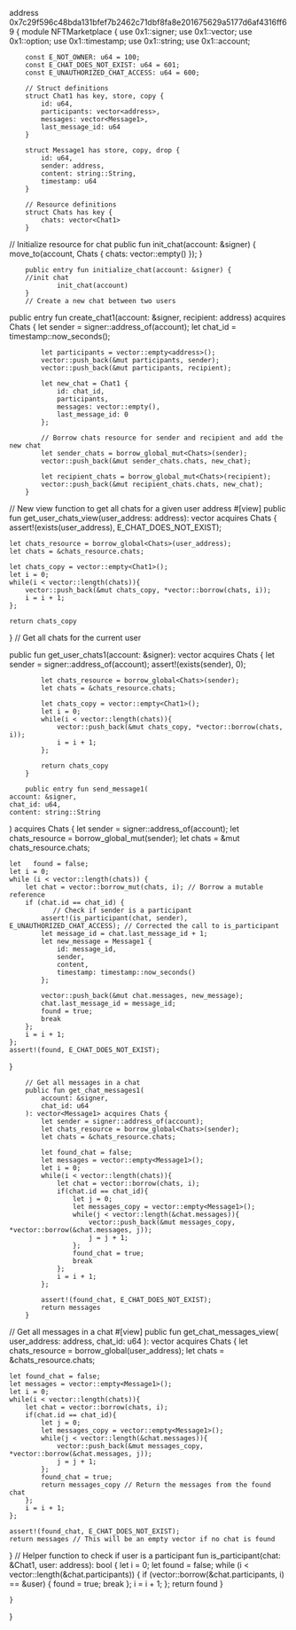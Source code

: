 address 0x7c29f596c48bda131bfef7b2462c71dbf8fa8e201675629a5177d6af4316ff69 {
    module NFTMarketplace {
        use 0x1::signer;
        use 0x1::vector;
        use 0x1::option;
        use 0x1::timestamp;
        use 0x1::string;
        use 0x1::account;

        const E_NOT_OWNER: u64 = 100;
        const E_CHAT_DOES_NOT_EXIST: u64 = 601;
        const E_UNAUTHORIZED_CHAT_ACCESS: u64 = 600;

        // Struct definitions
        struct Chat1 has key, store, copy {
            id: u64,
            participants: vector<address>,
            messages: vector<Message1>,
            last_message_id: u64
        }

        struct Message1 has store, copy, drop {
            id: u64,
            sender: address,
            content: string::String,
            timestamp: u64
        }

        // Resource definitions
        struct Chats has key {
            chats: vector<Chat1>
        }

       
      
  // Initialize resource for chat
        public fun init_chat(account: &signer) {
            move_to(account, Chats { chats: vector::empty() });
        }

        public entry fun initialize_chat(account: &signer) {
        //init chat
                init_chat(account)
        }
        // Create a new chat between two users
public entry fun create_chat1(account: &signer, recipient: address) acquires Chats {
            let sender = signer::address_of(account);
            let chat_id = timestamp::now_seconds();

            

            let participants = vector::empty<address>();
            vector::push_back(&mut participants, sender);
            vector::push_back(&mut participants, recipient);

            let new_chat = Chat1 {
                id: chat_id,
                participants,
                messages: vector::empty(),
                last_message_id: 0
            };

            // Borrow chats resource for sender and recipient and add the new chat
            let sender_chats = borrow_global_mut<Chats>(sender);
            vector::push_back(&mut sender_chats.chats, new_chat);

            let recipient_chats = borrow_global_mut<Chats>(recipient);
            vector::push_back(&mut recipient_chats.chats, new_chat);
        }



// New view function to get all chats for a given user address
#[view]
public fun get_user_chats_view(user_address: address): vector<Chat1> acquires Chats {
    assert!(exists<Chats>(user_address), E_CHAT_DOES_NOT_EXIST);

    let chats_resource = borrow_global<Chats>(user_address);
    let chats = &chats_resource.chats;

    let chats_copy = vector::empty<Chat1>();
    let i = 0;
    while(i < vector::length(chats)){
        vector::push_back(&mut chats_copy, *vector::borrow(chats, i));
        i = i + 1;
    };

    return chats_copy
}
        // Get all chats for the current user
        
public fun get_user_chats1(account: &signer): vector<Chat1> acquires Chats {
            let sender = signer::address_of(account);
            assert!(exists<Chats>(sender), 0);

            let chats_resource = borrow_global<Chats>(sender);
            let chats = &chats_resource.chats;

            let chats_copy = vector::empty<Chat1>();
            let i = 0;
            while(i < vector::length(chats)){
                vector::push_back(&mut chats_copy, *vector::borrow(chats, i));
                i = i + 1;
            };

            return chats_copy
        }

        public entry fun send_message1(
    account: &signer,
    chat_id: u64,
    content: string::String
) acquires Chats {
    let sender = signer::address_of(account);
    let chats_resource = borrow_global_mut<Chats>(sender);
    let chats = &mut chats_resource.chats;

    let   found = false;
    let i = 0;
    while (i < vector::length(chats)) {
        let chat = vector::borrow_mut(chats, i); // Borrow a mutable reference
        if (chat.id == chat_id) {
               // Check if sender is a participant
            assert!(is_participant(chat, sender), E_UNAUTHORIZED_CHAT_ACCESS); // Corrected the call to is_participant
            let message_id = chat.last_message_id + 1;
            let new_message = Message1 {
                id: message_id,
                sender,
                content,
                timestamp: timestamp::now_seconds()
            };

            vector::push_back(&mut chat.messages, new_message);
            chat.last_message_id = message_id;
            found = true;
            break
        };
        i = i + 1;
    };
    assert!(found, E_CHAT_DOES_NOT_EXIST);
}

        // Get all messages in a chat
        public fun get_chat_messages1(
            account: &signer,
            chat_id: u64
        ): vector<Message1> acquires Chats {
            let sender = signer::address_of(account);
            let chats_resource = borrow_global<Chats>(sender);
            let chats = &chats_resource.chats;

            let found_chat = false;
            let messages = vector::empty<Message1>();
            let i = 0;
            while(i < vector::length(chats)){
                let chat = vector::borrow(chats, i);
                if(chat.id == chat_id){
                    let j = 0;
                    let messages_copy = vector::empty<Message1>();
                    while(j < vector::length(&chat.messages)){
                        vector::push_back(&mut messages_copy, *vector::borrow(&chat.messages, j));
                        j = j + 1;
                    };
                    found_chat = true;
                    break
                };
                i = i + 1;
            };

            assert!(found_chat, E_CHAT_DOES_NOT_EXIST);
            return messages
        }

// Get all messages in a chat
#[view]
public fun get_chat_messages_view(
    user_address: address,
    chat_id: u64
): vector<Message1> acquires Chats {
    let chats_resource = borrow_global<Chats>(user_address);
    let chats = &chats_resource.chats;

    let found_chat = false;
    let messages = vector::empty<Message1>();
    let i = 0;
    while(i < vector::length(chats)){
        let chat = vector::borrow(chats, i);
        if(chat.id == chat_id){
            let j = 0;
            let messages_copy = vector::empty<Message1>();
            while(j < vector::length(&chat.messages)){
                vector::push_back(&mut messages_copy, *vector::borrow(&chat.messages, j));
                j = j + 1;
            };
            found_chat = true;
            return messages_copy // Return the messages from the found chat
        };
        i = i + 1;
    };

    assert!(found_chat, E_CHAT_DOES_NOT_EXIST);
    return messages // This will be an empty vector if no chat is found
}
        // Helper function to check if user is a participant
        fun is_participant(chat: &Chat1, user: address): bool {
            let i = 0;
            let found = false;
            while (i < vector::length(&chat.participants)) {
                if (vector::borrow(&chat.participants, i) == &user) {
                    found = true;
                    break
                };
                i = i + 1;
            };
            return found
        }


    }
}

